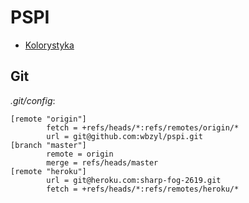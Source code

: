 # PSPI

* [Kolorystyka](http://kuler.adobe.com/#themeID/1931107)

## Git

*.git/config*:

    [remote "origin"]
            fetch = +refs/heads/*:refs/remotes/origin/*
            url = git@github.com:wbzyl/pspi.git
    [branch "master"]
            remote = origin
            merge = refs/heads/master
    [remote "heroku"]
            url = git@heroku.com:sharp-fog-2619.git
            fetch = +refs/heads/*:refs/remotes/heroku/*
